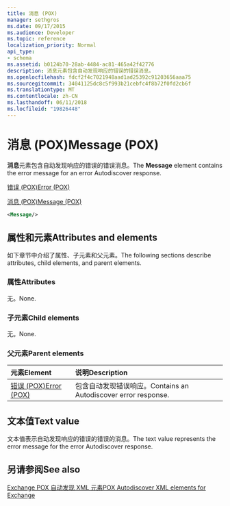 ```yaml
---
title: 消息 (POX)
manager: sethgros
ms.date: 09/17/2015
ms.audience: Developer
ms.topic: reference
localization_priority: Normal
api_type:
- schema
ms.assetid: b0124b70-28ab-4484-ac81-465a42f42776
description: 消息元素包含自动发现响应的错误的错误消息。
ms.openlocfilehash: fdcf2f4c7021948aad1ad25392c91203656aaa75
ms.sourcegitcommit: 34041125dc8c5f993b21cebfc4f8b72f0fd2cb6f
ms.translationtype: MT
ms.contentlocale: zh-CN
ms.lasthandoff: 06/11/2018
ms.locfileid: "19826448"
---
```

# <a name="message-pox"></a><span data-ttu-id="00b89-103">消息 (POX)</span><span class="sxs-lookup"><span data-stu-id="00b89-103">Message (POX)</span></span>

<span data-ttu-id="00b89-104">**消息**元素包含自动发现响应的错误的错误消息。</span><span class="sxs-lookup"><span data-stu-id="00b89-104">The **Message** element contains the error message for an error Autodiscover response.</span></span> 
  
[<span data-ttu-id="00b89-105">错误 (POX)</span><span class="sxs-lookup"><span data-stu-id="00b89-105">Error (POX)</span></span>](error-pox.md)
  
[<span data-ttu-id="00b89-106">消息 (POX)</span><span class="sxs-lookup"><span data-stu-id="00b89-106">Message (POX)</span></span>](message-pox.md)
  
```xml
<Message/>
```

## <a name="attributes-and-elements"></a><span data-ttu-id="00b89-107">属性和元素</span><span class="sxs-lookup"><span data-stu-id="00b89-107">Attributes and elements</span></span>

<span data-ttu-id="00b89-108">如下章节中介绍了属性、子元素和父元素。</span><span class="sxs-lookup"><span data-stu-id="00b89-108">The following sections describe attributes, child elements, and parent elements.</span></span>
  
### <a name="attributes"></a><span data-ttu-id="00b89-109">属性</span><span class="sxs-lookup"><span data-stu-id="00b89-109">Attributes</span></span>

<span data-ttu-id="00b89-110">无。</span><span class="sxs-lookup"><span data-stu-id="00b89-110">None.</span></span>
  
### <a name="child-elements"></a><span data-ttu-id="00b89-111">子元素</span><span class="sxs-lookup"><span data-stu-id="00b89-111">Child elements</span></span>

<span data-ttu-id="00b89-112">无。</span><span class="sxs-lookup"><span data-stu-id="00b89-112">None.</span></span>
  
### <a name="parent-elements"></a><span data-ttu-id="00b89-113">父元素</span><span class="sxs-lookup"><span data-stu-id="00b89-113">Parent elements</span></span>

|<span data-ttu-id="00b89-114">**元素**</span><span class="sxs-lookup"><span data-stu-id="00b89-114">**Element**</span></span>|<span data-ttu-id="00b89-115">**说明**</span><span class="sxs-lookup"><span data-stu-id="00b89-115">**Description**</span></span>|
|:-----|:-----|
|[<span data-ttu-id="00b89-116">错误 (POX)</span><span class="sxs-lookup"><span data-stu-id="00b89-116">Error (POX)</span></span>](error-pox.md) <br/> |<span data-ttu-id="00b89-117">包含自动发现错误响应。</span><span class="sxs-lookup"><span data-stu-id="00b89-117">Contains an Autodiscover error response.</span></span>  <br/> |
   
## <a name="text-value"></a><span data-ttu-id="00b89-118">文本值</span><span class="sxs-lookup"><span data-stu-id="00b89-118">Text value</span></span>

<span data-ttu-id="00b89-119">文本值表示自动发现响应的错误的错误的消息。</span><span class="sxs-lookup"><span data-stu-id="00b89-119">The text value represents the error message for the error Autodiscover response.</span></span>
  
## <a name="see-also"></a><span data-ttu-id="00b89-120">另请参阅</span><span class="sxs-lookup"><span data-stu-id="00b89-120">See also</span></span>



[<span data-ttu-id="00b89-121">Exchange POX 自动发现 XML 元素</span><span class="sxs-lookup"><span data-stu-id="00b89-121">POX Autodiscover XML elements for Exchange</span></span>](pox-autodiscover-xml-elements-for-exchange.md)

